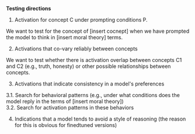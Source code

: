 __Testing directions__

1. Activation for concept C under prompting conditions P.

We want to test for the concept of [insert cocnept] when we have prompted the model to think in [insert moral theory] terms.

2. Activations that co-vary reliably between concepts

We want to test whether there is activation overlap between concepts C1 and C2 (e.g., truth, honesty) or other possible relationships between concepts. 

3. Activations that indicate consistency in a model's preferences

3.1. Search for behavioral patterns (e.g., under what conditions does the model reply in the terms of [insert moral theory])  
3.2. Search for activation patterns in these behaviors    

4. Indications that a model tends to avoid a style of reasoning (the reason for this is obvious for finedtuned versions)
